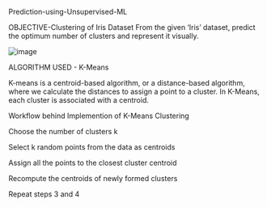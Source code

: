 Prediction-using-Unsupervised-ML

OBJECTIVE-Clustering of Iris Dataset
From the given ‘Iris’ dataset, predict the optimum number of clusters and represent it visually.

![image](https://github.com/Athira2103/Spark-Internship_task2/assets/31879762/c584f2eb-16b8-49e1-8971-100d2732bfc0)


ALGORITHM USED - K-Means

K-means is a centroid-based algorithm, or a distance-based algorithm, where we calculate the distances to assign a point to a cluster. In K-Means, each cluster is associated with a centroid.

Workflow behind Implemention of K-Means Clustering

Choose the number of clusters k

Select k random points from the data as centroids

Assign all the points to the closest cluster centroid

Recompute the centroids of newly formed clusters

Repeat steps 3 and 4
